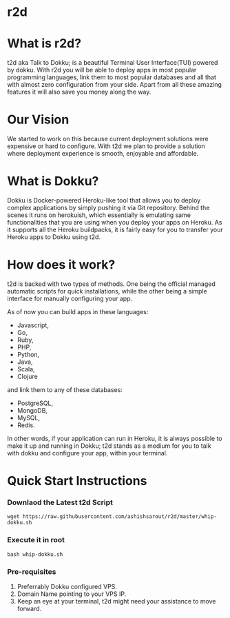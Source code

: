 # r2d

# What is r2d?
t2d aka Talk to Dokku; is a beautiful Terminal User Interface(TUI) powered by dokku. With r2d you will be able to deploy apps in most popular programming languages, link them to most popular databases and all that with almost zero configuration from your side. Apart from all these amazing features it will also save you money along the way.

# Our Vision
We started to work on this because current deployment solutions were expensive or hard to configure. With t2d we plan to provide a solution where deployment experience is smooth, enjoyable and affordable.

# What is Dokku?
Dokku is Docker-powered Heroku-like tool that allows you to deploy complex applications by simply pushing it via Git repository. Behind the scenes it runs on herokuish, which essentially is emulating same functionalities that you are using when you deploy your apps on Heroku. As it supports all the Heroku buildpacks, it is fairly easy for you to transfer your Heroku apps to Dokku using t2d.

# How does it work?
t2d is backed with two types of methods. One being the official managed automatic scripts for quick installations, while the other being a simple interface for manually configuring your app. 

As of now you can build apps in these languages: 
- Javascript, 
- Go, 
- Ruby, 
- PHP, 
- Python, 
- Java, 
- Scala, 
- Clojure 

and link them to any of these databases: 
- PostgreSQL, 
- MongoDB, 
- MySQL, 
- Redis.

In other words, if your application can run in Heroku, it is always possible to make it up and running in Dokku; t2d stands as a medium for you to talk with dokku and configure your app, within your terminal.

# Quick Start Instructions
### Downlaod the Latest t2d Script
```
wget https://raw.githubusercontent.com/ashishsarout/r2d/master/whip-dokku.sh
```
### Execute it in root
```
bash whip-dokku.sh
```
### Pre-requisites
1. Preferrably Dokku configured VPS.
2. Domain Name pointing to your VPS IP.
3. Keep an eye at your terminal, t2d might need your assistance to move forward.
